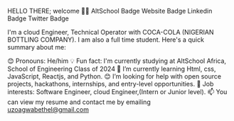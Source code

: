 HELLO THERE; welcome 👋🏾
AltSchool Badge Website Badge Linkedin Badge Twitter Badge

I'm a cloud Engineer, Technical Operator with COCA-COLA (NIGERIAN BOTTLING COMPANY). I am also a full time student.
Here's a quick summary about me:

😊 Pronouns: He/him
💡 Fun fact: I'm currently studying at AltSchool Africa, School of Engineering Class of 2024
🌱 I’m currently learning Html, css, JavaScript, Reactjs, and Python.
😊 I’m looking for help with open source projects, hackathons, internships, and entry-level opportunities.
💼 Job interests: Software Engineer, cloud Engineer,(Intern or Junior level).
📫 You can view my resume and contact me by emailing uzoagwabethel@gmail.com
